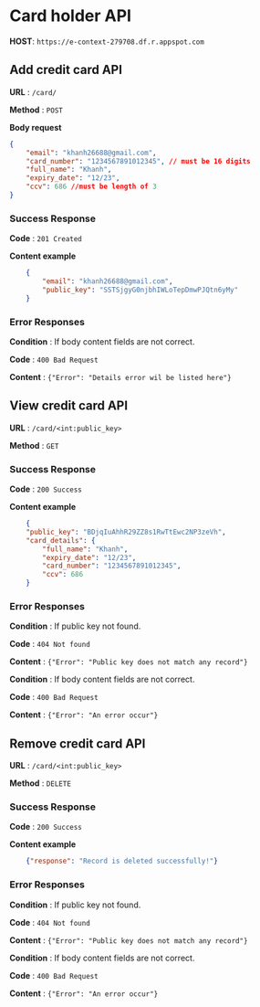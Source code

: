 # Card holder API

**HOST**: `https://e-context-279708.df.r.appspot.com`

## Add credit card API

**URL** : `/card/`

**Method** : `POST`

**Body request**

```json
{
	"email": "khanh26688@gmail.com",
	"card_number": "1234567891012345", // must be 16 digits
	"full_name": "Khanh",
	"expiry_date": "12/23",
	"ccv": 686 //must be length of 3
}
```

### Success Response

**Code** : `201 Created`

**Content example**

```json
    {
        "email": "khanh26688@gmail.com",
        "public_key": "SSTSjgyG0njbhIWLoTepDmwPJQtn6yMy"
    }
```

### Error Responses

**Condition** : If body content fields are not correct.

**Code** : `400 Bad Request`

**Content** : `{"Error": "Details error wil be listed here"}`



## View credit card API

**URL** : `/card/<int:public_key>`

**Method** : `GET`

### Success Response

**Code** : `200 Success`

**Content example**

```json
	{
    "public_key": "BDjqIuAhhR29ZZ8s1RwTtEwc2NP3zeVh",
    "card_details": {
        "full_name": "Khanh",
        "expiry_date": "12/23",
        "card_number": "1234567891012345",
        "ccv": 686
    }
```

### Error Responses

**Condition** : If public key not found.

**Code** : `404 Not found`

**Content** : `{"Error": "Public key does not match any record"}`


**Condition** : If body content fields are not correct.

**Code** : `400 Bad Request`

**Content** : `{"Error": "An error occur"}`


## Remove credit card API

**URL** : `/card/<int:public_key>`

**Method** : `DELETE`

### Success Response

**Code** : `200 Success`

**Content example**

```json
    {"response": "Record is deleted successfully!"}
```

### Error Responses

**Condition** : If public key not found.

**Code** : `404 Not found`

**Content** : `{"Error": "Public key does not match any record"}`


**Condition** : If body content fields are not correct.

**Code** : `400 Bad Request`

**Content** : `{"Error": "An error occur"}`